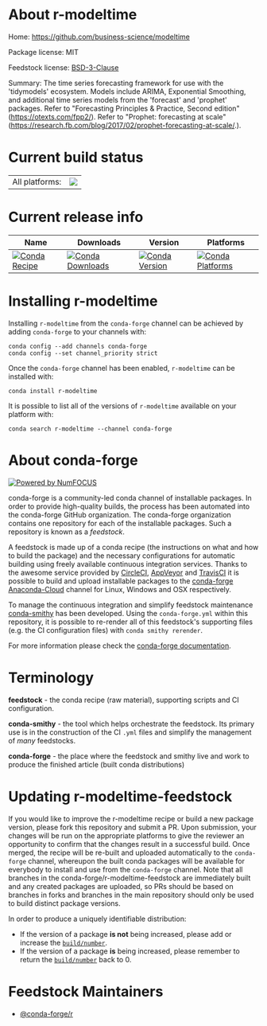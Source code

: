 About r-modeltime
=================

Home: https://github.com/business-science/modeltime

Package license: MIT

Feedstock license: [BSD-3-Clause](https://github.com/conda-forge/r-modeltime-feedstock/blob/master/LICENSE.txt)

Summary: The time series forecasting framework for use with the 'tidymodels' ecosystem. Models include ARIMA, Exponential Smoothing, and additional time series models from the 'forecast' and 'prophet' packages. Refer to "Forecasting Principles & Practice, Second edition" (<https://otexts.com/fpp2/>). Refer to "Prophet: forecasting at scale" (<https://research.fb.com/blog/2017/02/prophet-forecasting-at-scale/>.).

Current build status
====================


<table><tr><td>All platforms:</td>
    <td>
      <a href="https://dev.azure.com/conda-forge/feedstock-builds/_build/latest?definitionId=12757&branchName=master">
        <img src="https://dev.azure.com/conda-forge/feedstock-builds/_apis/build/status/r-modeltime-feedstock?branchName=master">
      </a>
    </td>
  </tr>
</table>

Current release info
====================

| Name | Downloads | Version | Platforms |
| --- | --- | --- | --- |
| [![Conda Recipe](https://img.shields.io/badge/recipe-r--modeltime-green.svg)](https://anaconda.org/conda-forge/r-modeltime) | [![Conda Downloads](https://img.shields.io/conda/dn/conda-forge/r-modeltime.svg)](https://anaconda.org/conda-forge/r-modeltime) | [![Conda Version](https://img.shields.io/conda/vn/conda-forge/r-modeltime.svg)](https://anaconda.org/conda-forge/r-modeltime) | [![Conda Platforms](https://img.shields.io/conda/pn/conda-forge/r-modeltime.svg)](https://anaconda.org/conda-forge/r-modeltime) |

Installing r-modeltime
======================

Installing `r-modeltime` from the `conda-forge` channel can be achieved by adding `conda-forge` to your channels with:

```
conda config --add channels conda-forge
conda config --set channel_priority strict
```

Once the `conda-forge` channel has been enabled, `r-modeltime` can be installed with:

```
conda install r-modeltime
```

It is possible to list all of the versions of `r-modeltime` available on your platform with:

```
conda search r-modeltime --channel conda-forge
```


About conda-forge
=================

[![Powered by NumFOCUS](https://img.shields.io/badge/powered%20by-NumFOCUS-orange.svg?style=flat&colorA=E1523D&colorB=007D8A)](http://numfocus.org)

conda-forge is a community-led conda channel of installable packages.
In order to provide high-quality builds, the process has been automated into the
conda-forge GitHub organization. The conda-forge organization contains one repository
for each of the installable packages. Such a repository is known as a *feedstock*.

A feedstock is made up of a conda recipe (the instructions on what and how to build
the package) and the necessary configurations for automatic building using freely
available continuous integration services. Thanks to the awesome service provided by
[CircleCI](https://circleci.com/), [AppVeyor](https://www.appveyor.com/)
and [TravisCI](https://travis-ci.com/) it is possible to build and upload installable
packages to the [conda-forge](https://anaconda.org/conda-forge)
[Anaconda-Cloud](https://anaconda.org/) channel for Linux, Windows and OSX respectively.

To manage the continuous integration and simplify feedstock maintenance
[conda-smithy](https://github.com/conda-forge/conda-smithy) has been developed.
Using the ``conda-forge.yml`` within this repository, it is possible to re-render all of
this feedstock's supporting files (e.g. the CI configuration files) with ``conda smithy rerender``.

For more information please check the [conda-forge documentation](https://conda-forge.org/docs/).

Terminology
===========

**feedstock** - the conda recipe (raw material), supporting scripts and CI configuration.

**conda-smithy** - the tool which helps orchestrate the feedstock.
                   Its primary use is in the construction of the CI ``.yml`` files
                   and simplify the management of *many* feedstocks.

**conda-forge** - the place where the feedstock and smithy live and work to
                  produce the finished article (built conda distributions)


Updating r-modeltime-feedstock
==============================

If you would like to improve the r-modeltime recipe or build a new
package version, please fork this repository and submit a PR. Upon submission,
your changes will be run on the appropriate platforms to give the reviewer an
opportunity to confirm that the changes result in a successful build. Once
merged, the recipe will be re-built and uploaded automatically to the
`conda-forge` channel, whereupon the built conda packages will be available for
everybody to install and use from the `conda-forge` channel.
Note that all branches in the conda-forge/r-modeltime-feedstock are
immediately built and any created packages are uploaded, so PRs should be based
on branches in forks and branches in the main repository should only be used to
build distinct package versions.

In order to produce a uniquely identifiable distribution:
 * If the version of a package **is not** being increased, please add or increase
   the [``build/number``](https://docs.conda.io/projects/conda-build/en/latest/resources/define-metadata.html#build-number-and-string).
 * If the version of a package **is** being increased, please remember to return
   the [``build/number``](https://docs.conda.io/projects/conda-build/en/latest/resources/define-metadata.html#build-number-and-string)
   back to 0.

Feedstock Maintainers
=====================

* [@conda-forge/r](https://github.com/conda-forge/r/)

